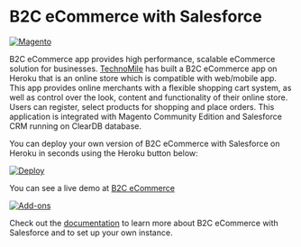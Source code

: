 # B2C eCommerce with Salesforce

[![Magento](http://technomile.github.io/img/heroku_magento_salesforce.jpg)](http://www.technomile.com)

B2C eCommerce app provides high performance, scalable eCommerce solution for businesses. [TechnoMile](http://www.technomile.com) has built a B2C eCommerce app on Heroku that is an online store which is compatible with web/mobile app. This app provides online merchants with a flexible shopping cart system, as well as control over the look, content and functionality of their online store. Users can register, select products for shopping and place orders. This application is integrated with Magento Community Edition and Salesforce CRM running on ClearDB database.

You can deploy your own version of B2C eCommerce with Salesforce on Heroku in seconds using the Heroku button below:

[![Deploy](https://www.herokucdn.com/deploy/button.png)](https://heroku.com/deploy?template=https://github.com/technomile/B2C-Ecommerce-on-Salesforce-Heroku)

You can see a live demo at [B2C eCommerce](http://heroku-magento-salesforce.herokuapp.com/)

[![Add-ons](http://www.technomile.com/wp-content/uploads/2015/03/feature.jpg)](http://www.technomile.com)

Check out the [documentation](http://technomile.github.io/saleforceb2cecomm/) to learn more about B2C eCommerce with Salesforce and to set up your own instance.
